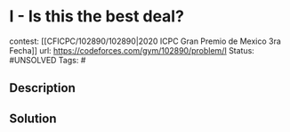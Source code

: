 # I - Is this the best deal?

contest: [[CFICPC/102890/102890|2020 ICPC Gran Premio de Mexico 3ra Fecha]]
url: https://codeforces.com/gym/102890/problem/I
Status: #UNSOLVED
Tags: #

## Description

## Solution

